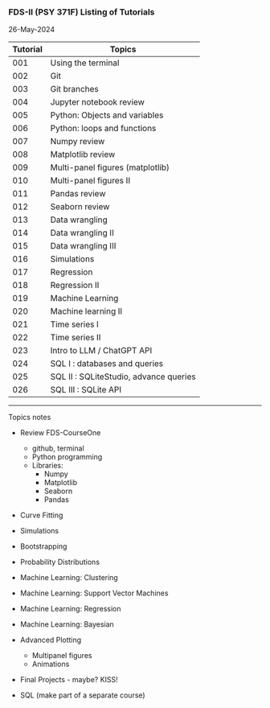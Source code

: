 ### FDS-II (PSY 371F)  Listing of Tutorials

26-May-2024


| Tutorial | Topics            |
| -------- | ------            |
| 001      | Using the terminal |
| 002      | Git           |
| 003      | Git branches |
| 004      | Jupyter notebook review |
| 005      | Python: Objects and variables |
| 006      | Python: loops and functions |
| 007      | Numpy review |
| 008      | Matplotlib review |
| 009      | Multi-panel figures (matplotlib) |
| 010      | Multi-panel figures II |
| 011      | Pandas review |
| 012      | Seaborn review|
| 013      | Data wrangling|
| 014      | Data wrangling II |
| 015      | Data wrangling III |
| 016      | Simulations|
| 017      | Regression  |
| 018      | Regression II |
| 019      | Machine Learning |
| 020      | Machine learning II |
| 021      | Time series I |
| 022      | Time series II |
| 023      | Intro to LLM / ChatGPT API|
| 024      | SQL I : databases and queries |
| 025  | SQL II : SQLiteStudio, advance queries |
|  026  | SQL III : SQLite API |





---
Topics notes
- Review FDS-CourseOne
  - github, terminal
  - Python programming
  - Libraries:
      - Numpy
      - Matplotlib
      - Seaborn
      - Pandas
- Curve Fitting
- Simulations
- Bootstrapping
- Probability Distributions
- Machine Learning: Clustering
- Machine Learning: Support Vector Machines
- Machine Learning: Regression
- Machine Learning: Bayesian
- Advanced Plotting
    - Multipanel figures
    - Animations

- Final Projects - maybe? KISS!

- SQL (make part of a separate course)
